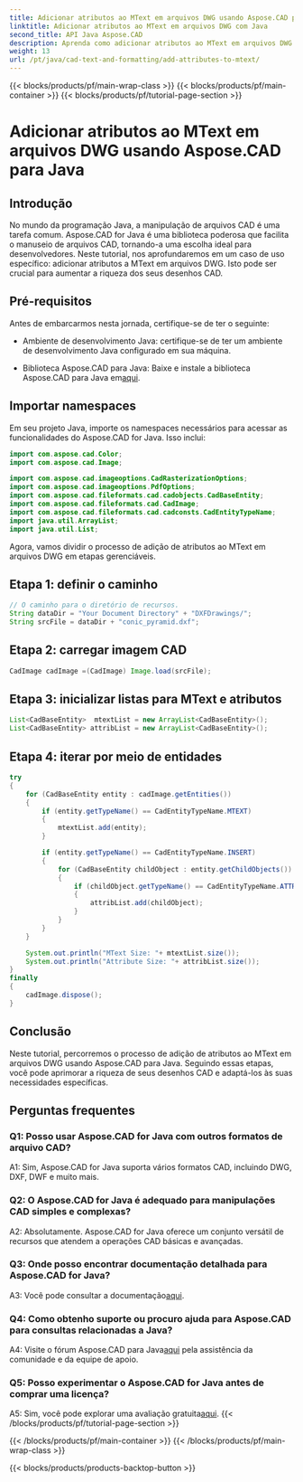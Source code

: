 ```yaml
---
title: Adicionar atributos ao MText em arquivos DWG usando Aspose.CAD para Java
linktitle: Adicionar atributos ao MText em arquivos DWG com Java
second_title: API Java Aspose.CAD
description: Aprenda como adicionar atributos ao MText em arquivos DWG usando Aspose.CAD para Java. Eleve seus desenhos CAD com este guia passo a passo.
weight: 13
url: /pt/java/cad-text-and-formatting/add-attributes-to-mtext/
---
```


{{< blocks/products/pf/main-wrap-class >}}
{{< blocks/products/pf/main-container >}}
{{< blocks/products/pf/tutorial-page-section >}}

# Adicionar atributos ao MText em arquivos DWG usando Aspose.CAD para Java

## Introdução

No mundo da programação Java, a manipulação de arquivos CAD é uma tarefa comum. Aspose.CAD for Java é uma biblioteca poderosa que facilita o manuseio de arquivos CAD, tornando-a uma escolha ideal para desenvolvedores. Neste tutorial, nos aprofundaremos em um caso de uso específico: adicionar atributos a MText em arquivos DWG. Isto pode ser crucial para aumentar a riqueza dos seus desenhos CAD.

## Pré-requisitos

Antes de embarcarmos nesta jornada, certifique-se de ter o seguinte:

- Ambiente de desenvolvimento Java: certifique-se de ter um ambiente de desenvolvimento Java configurado em sua máquina.

- Biblioteca Aspose.CAD para Java: Baixe e instale a biblioteca Aspose.CAD para Java em[aqui](https://releases.aspose.com/cad/java/).

## Importar namespaces

Em seu projeto Java, importe os namespaces necessários para acessar as funcionalidades do Aspose.CAD for Java. Isso inclui:

```java
import com.aspose.cad.Color;
import com.aspose.cad.Image;

import com.aspose.cad.imageoptions.CadRasterizationOptions;
import com.aspose.cad.imageoptions.PdfOptions;
import com.aspose.cad.fileformats.cad.cadobjects.CadBaseEntity;
import com.aspose.cad.fileformats.cad.CadImage;
import com.aspose.cad.fileformats.cad.cadconsts.CadEntityTypeName;
import java.util.ArrayList;
import java.util.List;
```

Agora, vamos dividir o processo de adição de atributos ao MText em arquivos DWG em etapas gerenciáveis.

## Etapa 1: definir o caminho

```java
// O caminho para o diretório de recursos.
String dataDir = "Your Document Directory" + "DXFDrawings/";
String srcFile = dataDir + "conic_pyramid.dxf";
```

## Etapa 2: carregar imagem CAD

```java
CadImage cadImage =(CadImage) Image.load(srcFile);
```

## Etapa 3: inicializar listas para MText e atributos

```java
List<CadBaseEntity>  mtextList = new ArrayList<CadBaseEntity>();
List<CadBaseEntity> attribList = new ArrayList<CadBaseEntity>();
```

## Etapa 4: iterar por meio de entidades

```java
try
{
    for (CadBaseEntity entity : cadImage.getEntities())
    {
        if (entity.getTypeName() == CadEntityTypeName.MTEXT)
        {
            mtextList.add(entity);
        }

        if (entity.getTypeName() == CadEntityTypeName.INSERT)
        {
            for (CadBaseEntity childObject : entity.getChildObjects())
            {
                if (childObject.getTypeName() == CadEntityTypeName.ATTRIB)
                {
                    attribList.add(childObject);
                }
            }
        }
    }

    System.out.println("MText Size: "+ mtextList.size());
    System.out.println("Attribute Size: "+ attribList.size());
}
finally
{
    cadImage.dispose();
}
```

## Conclusão

Neste tutorial, percorremos o processo de adição de atributos ao MText em arquivos DWG usando Aspose.CAD para Java. Seguindo essas etapas, você pode aprimorar a riqueza de seus desenhos CAD e adaptá-los às suas necessidades específicas.

## Perguntas frequentes

### Q1: Posso usar Aspose.CAD for Java com outros formatos de arquivo CAD?

A1: Sim, Aspose.CAD for Java suporta vários formatos CAD, incluindo DWG, DXF, DWF e muito mais.

### Q2: O Aspose.CAD for Java é adequado para manipulações CAD simples e complexas?

A2: Absolutamente. Aspose.CAD for Java oferece um conjunto versátil de recursos que atendem a operações CAD básicas e avançadas.

### Q3: Onde posso encontrar documentação detalhada para Aspose.CAD for Java?

A3: Você pode consultar a documentação[aqui](https://reference.aspose.com/cad/java/).

### Q4: Como obtenho suporte ou procuro ajuda para Aspose.CAD para consultas relacionadas a Java?

 A4: Visite o fórum Aspose.CAD para Java[aqui](https://forum.aspose.com/c/cad/19) pela assistência da comunidade e da equipe de apoio.

### Q5: Posso experimentar o Aspose.CAD for Java antes de comprar uma licença?

 A5: Sim, você pode explorar uma avaliação gratuita[aqui](https://releases.aspose.com/).
{{< /blocks/products/pf/tutorial-page-section >}}

{{< /blocks/products/pf/main-container >}}
{{< /blocks/products/pf/main-wrap-class >}}

{{< blocks/products/products-backtop-button >}}
